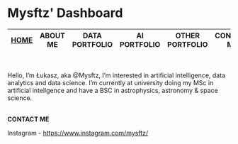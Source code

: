 # Mysftz' Dashboard <br>

| [HOME](https://github.com/Mysftz) | ABOUT ME | DATA PORTFOLIO | AI PORTFOLIO | OTHER PORTFOLIO | CONTACT ME
|---|---|---|---|---|---|

<br>

Hello, I’m Łukasz, aka @Mysftz, I’m interested in artificial intelligence, data analytics and data science. I’m currently at university doing my MSc in artificial intellgence and have a BSC in astrophysics, astronomy & space science. <br> <br>

**CONTACT ME** <br>

Instagram - https://www.instagram.com/mysftz/ <br>
